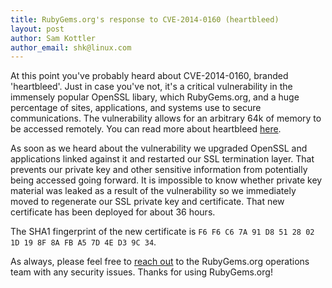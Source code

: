 ```yaml
---
title: RubyGems.org's response to CVE-2014-0160 (heartbleed)
layout: post
author: Sam Kottler
author_email: shk@linux.com
---
```


At this point you've probably heard about CVE-2014-0160, branded 'heartbleed'. Just in case you've not, it's a critical vulnerability in the immensely popular OpenSSL libary, which RubyGems.org, and a huge percentage of sites, applications, and systems use to secure communications. The vulnerability allows for an arbitrary 64k of memory to be accessed remotely. You can read more about heartbleed [here](http://heartbleed.com/).

As soon as we heard about the vulnerability we upgraded OpenSSL and applications linked against it and restarted our SSL termination layer. That prevents our private key and other sensitive information from potentially being accessed going forward. It is impossible to know whether private key material was leaked as a result of the vulnerability so we immediately moved to regenerate our SSL private key and certificate. That new certificate has been deployed for about 36 hours.

The SHA1 fingerprint of the new certificate is `F6 F6 C6 7A 91 D8 51 28 02 1D 19 8F 8A FB A5 7D 4E D3 9C 34`.

As always, please feel free to [reach out](mailto:shk@linux.com) to the RubyGems.org operations team with any security issues. Thanks for using RubyGems.org!
